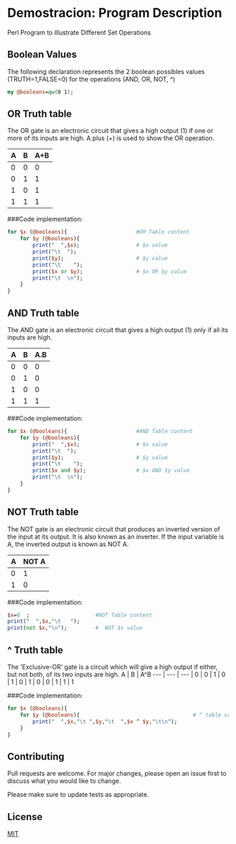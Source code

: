 # Demostracion: Program Description
Perl Program to Illustrate Different Set Operations

## Boolean Values
The following declaration represents the 2 boolean possibles values (TRUTH=1,FALSE=0) for the operations (AND, OR, NOT, ^) 
```perl
my @booleans=qw(0 1); 
```

## OR Truth table
The OR gate is an electronic circuit that gives a high output (1) if one or more of its inputs are high.  A plus (+) is used to show the OR operation.

A | B | A+B 
--- | --- | --- 
| 0 | 0 | 0 
| 0 | 1 | 1 
| 1 | 0 | 1
| 1 | 1 | 1

###Code implementation:
```perl
for $x (@booleans){                      #OR Table content
	for $y (@booleans){
		print("  ",$x);                  # $x value
		print("\t  ");
		print($y);                       # $y value
		print("\t    ");
		print($x or $y);                 # $x OR $y value
		print("\t  \n");
	}
}  
```
## AND Truth table
The AND gate is an electronic circuit that gives a high output (1) only if all its inputs are high.

A | B | A.B 
--- | --- | --- 
| 0 | 0 | 0 
| 0 | 1 | 0 
| 1 | 0 | 0 
| 1 | 1 | 1

###Code implementation:
```perl
for $x (@booleans){                      #AND Table content
	for $y (@booleans){
		print("  ",$x);                  # $x value
		print("\t  ");
		print($y);                       # $y value
		print("\t    ");
		print($x and $y);                # $x AND $y value
		print("\t  \n");
	}
} 
```

## NOT Truth table
The NOT gate is an electronic circuit that produces an inverted version of the input at its output.  It is also known as an inverter.  If the input variable is A, the inverted output is known as NOT A.

A | NOT A 
--- | ---
| 0 | 1 
| 1 | 0

###Code implementation:
```perl
$x=0  ;                     #NOT Table content
print("  ",$x,"\t   ");
print(not $x,"\n");         #  NOT $x value
```

## ^ Truth table
The 'Exclusive-OR' gate is a circuit which will give a high output if either, but not both, of its two inputs are high.
A | B | A^B 
--- | --- | --- 
| 0 | 0 | 1 
| 0 | 1 | 0 
| 1 | 0 | 0
| 1 | 1 | 1

###Code implementation:
```perl
for $x (@booleans){
	for $y (@booleans){                                    # ^ table content 
		print("  ",$x,"\t ",$y,"\t  ",$x ^ $y,"\t\n");
	}
}
```

## Contributing
Pull requests are welcome. For major changes, please open an issue first to discuss what you would like to change.

Please make sure to update tests as appropriate.

## License
[MIT](https://choosealicense.com/licenses/mit/)
